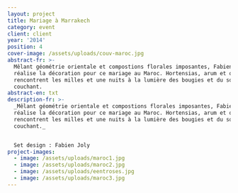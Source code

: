 ```yaml
---
layout: project
title: Mariage à Marrakech
category: event
client: client
year: '2014'
position: 4
cover-image: /assets/uploads/couv-maroc.jpg
abstract-fr: >-
  Mêlant géométrie orientale et compostions florales imposantes, Fabien Joly
  réalise la décoration pour ce mariage au Maroc. Hortensias, arum et orchidées
  rencontrent les milles et une nuits à la lumière des bougies et du soleil
  couchant.
abstract-en: txt
description-fr: >-
  _Mêlant géométrie orientale et compostions florales imposantes, Fabien Joly
  réalise la décoration pour ce mariage au Maroc. Hortensias, arum et orchidées
  rencontrent les milles et une nuits à la lumière des bougies et du soleil
  couchant._


  Set design : Fabien Joly
project-images:
  - image: /assets/uploads/maroc1.jpg
  - image: /assets/uploads/maroc2.jpg
  - image: /assets/uploads/eentroses.jpg
  - image: /assets/uploads/maroc3.jpg
---
```


